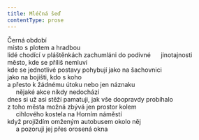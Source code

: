 ```yaml
---
title: Mléčná šeď
contentType: prose
---
```


Černá období  
místo s plotem a hradbou  
lidé chodící v pláštěnkách zachumláni do podivné      jinotajnosti  
město, kde se příliš nemluví  
kde se jednotlivé postavy pohybují jako na šachovnici  
jako na bojišti, kdo s koho  
a přesto k žádnému útoku nebo jen náznaku  
     nějaké akce nikdy nedochází  
dnes si už asi stěží pamatuji, jak vše doopravdy probíhalo  
z toho města možná zbývá jen prostor kolem  
     cihlového kostela na Horním náměstí  
když projíždím omženým autobusem okolo něj  
     a pozoruji jej přes orosená okna

